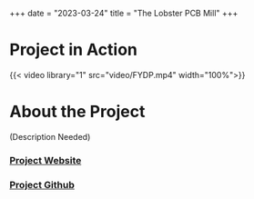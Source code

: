 +++
date = "2023-03-24"
title = "The Lobster PCB Mill"
+++
# Project in Action
{{< video library="1" src="video/FYDP.mp4" width="100%">}}

# About the Project
(Description Needed)

### **[Project Website](https:thelobsterteam.github.io)**
### **[Project Github](https://github.com/orgs/TheLobsterTeam/repositories)**